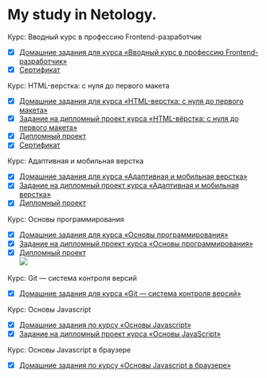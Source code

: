 # My study in Netology.
Курс: Вводный курс в профессию Frontend-разработчик
- [x] [Домашние задания для курса «Вводный курс в профессию Frontend-разработчик»](https://github.com/netology-code/wm-homeworks)  
- [x] [Сертификат](https://drive.google.com/file/d/1Fj6k0nXJ5b92bXwGw6ms_nbnc-eKMyFo/view?usp=sharing)

Курс: HTML-верстка: с нуля до первого макета
- [x] [Домашние задания для курса «HTML-верстка: с нуля до первого макета»](https://github.com/a-naraikin/netology_html-2-homeworks)  
- [x] [Задание на дипломный проект курса «HTML-вёрстка: с нуля до первого макета»](https://github.com/a-naraikin/netology_html-2-diploma)  
- [x] [Дипломный проект](https://codepen.io/N-Anna/pen/PoPweYd)
- [x] [Сертификат](https://drive.google.com/file/d/1J2oM2Osquxu0yvIk03fDWbp8ZZW9b3E8/view)

Курс: Адаптивная и мобильная верстка
- [x] [Домашние задания для курса «Адаптивная и мобильная верстка»](https://github.com/a-naraikin/netology_mq-homeworks)  
- [x] [Задание на дипломный проект курса «Адаптивная и мобильная верстка»](https://github.com/a-naraikin/netology_mq-diploma)  
- [x] [Дипломный проект](https://a-naraikin.github.io/netology_mq-diploma/)

Курс: Основы программирования
- [x] [Домашние задания для курса «Основы программирования»](https://github.com/a-naraikin/netology_pb-homeworks)  
- [x] [Задание на дипломный проект курса «Основы программирования»](https://github.com/a-naraikin/netology_pb-diplom)  
- [x] [Дипломный проект](https://codepen.io/N-Anna/pen/jOVjpxG)  
![](https://github.com/a-naraikin/netology_pb-diplom/blob/master/tictactoe.png)

Курс: Git — система контроля версий
- [x] [Домашние задания для курса «Git — система контроля версий»](https://github.com/a-naraikin/netology_git-homeworks) 

Курс: Основы Javascript
- [x] [Домашние задания по курсу «Основы Javascript»](https://github.com/a-naraikin/netology_bjs-homeworks)  
- [x] [Задание на дипломный проект курса «Основы JavaScript»](https://github.com/a-naraikin/netology_bjs-diplom)

Курс: Основы Javascript в браузере
- [x] [Домашние задания по курсу «Основы Javascript в браузере»](https://github.com/a-naraikin/netology_bhj-homeworks)  
